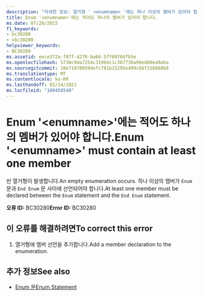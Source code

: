 ```yaml
---
description: "자세한 정보: 열거형 ' <enumname> '에는 하나 이상의 멤버가 있어야 합니다."
title: Enum '<enumname>'에는 적어도 하나의 멤버가 있어야 합니다.
ms.date: 07/20/2015
f1_keywords:
- bc30280
- vbc30280
helpviewer_keywords:
- BC30280
ms.assetid: eece372a-f87f-4270-ba66-5ff68f0dfb5e
ms.openlocfilehash: 5730c94a7254c31984c1c367730a99ed80ea9aba
ms.sourcegitcommit: 10e719780594efc781b15295e499c66f316068b8
ms.translationtype: MT
ms.contentlocale: ko-KR
ms.lasthandoff: 02/14/2021
ms.locfileid: "100458540"
---
```

# <a name="enum-enumname-must-contain-at-least-one-member"></a><span data-ttu-id="88947-103">Enum '\<enumname>'에는 적어도 하나의 멤버가 있어야 합니다.</span><span class="sxs-lookup"><span data-stu-id="88947-103">Enum '\<enumname>' must contain at least one member</span></span>

<span data-ttu-id="88947-104">빈 열거형이 발생합니다.</span><span class="sxs-lookup"><span data-stu-id="88947-104">An empty enumeration occurs.</span></span> <span data-ttu-id="88947-105">하나 이상의 멤버가 `Enum` 문과 `End Enum` 문 사이에 선언되어야 합니다.</span><span class="sxs-lookup"><span data-stu-id="88947-105">At least one member must be declared between the `Enum` statement and the `End Enum` statement.</span></span>  
  
 <span data-ttu-id="88947-106">**오류 ID:** BC30280</span><span class="sxs-lookup"><span data-stu-id="88947-106">**Error ID:** BC30280</span></span>  
  
## <a name="to-correct-this-error"></a><span data-ttu-id="88947-107">이 오류를 해결하려면</span><span class="sxs-lookup"><span data-stu-id="88947-107">To correct this error</span></span>  
  
1. <span data-ttu-id="88947-108">열거형에 멤버 선언을 추가합니다.</span><span class="sxs-lookup"><span data-stu-id="88947-108">Add a member declaration to the enumeration.</span></span>  
  
## <a name="see-also"></a><span data-ttu-id="88947-109">추가 정보</span><span class="sxs-lookup"><span data-stu-id="88947-109">See also</span></span>

- [<span data-ttu-id="88947-110">Enum 문</span><span class="sxs-lookup"><span data-stu-id="88947-110">Enum Statement</span></span>](../language-reference/statements/enum-statement.md)
